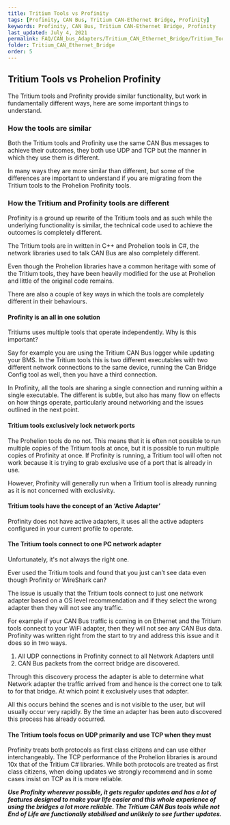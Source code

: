 ```yaml
---
title: Tritium Tools vs Profinity
tags: [Profinity, CAN Bus, Tritium CAN-Ethernet Bridge, Profinity]
keywords: Profinity, CAN Bus, Tritium CAN-Ethernet Bridge, Profinity
last_updated: July 4, 2021
permalink: FAQ/CAN_bus_Adapters/Tritium_CAN_Ethernet_Bridge/Tritium_Tools_vs_Profinity.html
folder: Tritium_CAN_Ethernet_Bridge
order: 5
---
```


## Tritium Tools vs Prohelion Profinity

The Tritium tools and Profinity provide similar functionality, but work in fundamentally different ways, here are some important things to understand.

### How the tools are similar

Both the Tritium tools and Profinity use the same CAN Bus messages to achieve their outcomes, they both use UDP and TCP but the manner in which they use them is different. 

In many ways they are more similar than different, but some of the differences are important to understand if you are migrating from the Tritium tools to the Prohelion Profinity tools.

### How the Tritium and Profinity tools are different

Profinity is a ground up rewrite of the Tritium tools and as such while the underlying functionality is similar, the technical code used to achieve the outcomes is completely different.

The Tritium tools are in written in C++ and Prohelion tools in C#, the network libraries used to talk CAN Bus are also completely different. 

Even though the Prohelion libraries have a common heritage with some of the Tritium tools, they have been heavily modified for the use at Prohelion and little of the original code remains.

There are also a couple of key ways in which the tools are completely different in their behaviours.

#### Profinity is an all in one solution

Tritiums uses multiple tools that operate independently. Why is this important? 

Say for example you are using the Tritium CAN Bus logger while updating your BMS. In the Tritium tools this is two different executables with two different network connections to the same device, running the Can Bridge Config tool as well, then you have a third connection. 

In Profinity, all the tools are sharing a single connection and running within a single executable. The different is subtle, but also has many flow on effects on how things operate, particularly around networking and the issues outlined in the next point.

#### Tritium tools exclusively lock network ports

The Prohelion tools do no not. This means that it is often not possible to run multiple copies of the Tritium tools at once, but it is possible to run multiple copies of Profinity at once. If Profinity is running, a Tritium tool will often not work because it is trying to grab exclusive use of a port that is already in use. 

However, Profinity will generally run when a Tritium tool is already running as it is not concerned with exclusivity.

#### Tritium tools have the concept of an ‘Active Adapter’

Profinity does not have active adapters, it uses all the active adapters configured in your current profile to operate.

#### The Tritium tools connect to one PC network adapter

Unfortunately, it's not always the right one. 

Ever used the Tritium tools and found that you just can’t see data even though Profinity or WireShark can? 

The issue is usually that the Tritium tools connect to just one network adapter based on a OS level recommendation and if they select the wrong adapter then they will not see any traffic. 

For example if your CAN Bus traffic is coming in on Ethernet and the Tritium tools connect to your WiFi adapter, then they will not see any CAN Bus data. Profinity was written right from the start to try and address this issue and it does so in two ways.

1. All UDP connections in Profinity connect to all Network Adapters until
2. CAN Bus packets from the correct bridge are discovered. 

Through this discovery process the adapter is able to determine what Network adapter the traffic arrived from and hence is the correct one to talk to for that bridge. At which point it exclusively uses that adapter. 

All this occurs behind the scenes and is not visible to the user, but will usually occur very rapidly. By the time an adapter has been auto discovered this process has already occurred.

#### The Tritium tools focus on UDP primarily and use TCP when they must

Profinity treats both protocols as first class citizens and can use either interchangeably. The TCP performance of the Prohelion libraries is around 10x that of the Tritium C# libraries. While both protocols are treated as first class citizens, when doing updates we strongly recommend and in some cases insist on TCP as it is more reliable.

***Use Profinity wherever possible, it gets regular updates and has a lot of features designed to make your life easier and this whole experience of using the bridges a lot more reliable. The Tritium CAN Bus tools while not End of Life are functionally stabilised and unlikely to see further updates.***